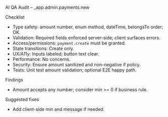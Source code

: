 AI QA Audit – _app.admin.payments.new

Checklist
- Type safety: amount number, enum method, dateTime, belongsTo order; OK.
- Validation: Required fields enforced server-side; client surfaces errors.
- Access/permissions: `payment.create` must be granted.
- State transitions: Create only.
- UX/A11y: Inputs labeled; button text clear.
- Performance: No concerns.
- Security: Ensure amount sanitized and non-negative if policy.
- Tests: Unit test amount validation; optional E2E happy path.

Findings
- Amount accepts any number; consider min >= 0 if business rule.

Suggested fixes
- Add client-side min and message if needed.
